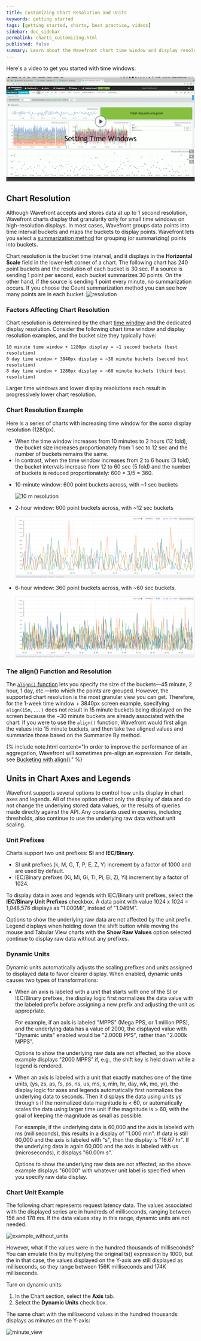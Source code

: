 ```yaml
---
title: Customizing Chart Resolution and Units
keywords: getting started
tags: [getting started, charts, best practice, videos]
sidebar: doc_sidebar
permalink: charts_customizing.html
published: false
summary: Learn about the Wavefront chart time window and display resolution, and how to configure the units displayed in chart axes and legends.
---
```

Here's a video to get you started with time windows:
<p><a href="https://vmwarelearningzone.vmware.com/oltpublish/site/openlearn.do?dispatch=previewLesson&id=5925769f-dc7a-11e7-a6ac-0cc47a352510&inner=true&player2=true"><img src="/images/v_charts_time_window.png" style="width: 700px;"/></a>
</p>


## Chart Resolution

Although Wavefront accepts and stores data at up to 1 second resolution, Wavefront charts display that granularity only for small time windows on high-resolution displays. In most cases, Wavefront groups data points into time interval buckets and maps the buckets to display points. Wavefront lets you select a [summarization method](charts.html#summarize-by) for grouping (or summarizing) points into buckets.

Chart resolution is the bucket time interval, and it displays in the **Horizontal Scale** field in the lower-left corner of a chart.  The following chart has 240 point buckets and the resolution of each bucket is 30 sec. If a source is sending 1 point per second, each bucket summarizes 30 points. On the other hand, if the source is sending 1 point every minute, no summarization occurs. If you choose the Count summarization method you can see how many points are in each bucket.
![resolution](images/chart_resolution.png)

### Factors Affecting Chart Resolution

Chart resolution is determined by the chart [time window](ui_examine_data.html#select-the-chart-time-window) and the dedicated display resolution. Consider the following chart time window and display resolution examples, and the bucket size they typically have:

```
10 minute time window + 1280px display = ~1 second buckets (best resolution)
8 day time window + 3840px display = ~30 minute buckets (second best resolution)
8 day time window + 1280px display = ~60 minute buckets (third best resolution)
```

Larger time windows and lower display resolutions each result in progressively lower chart resolution.

### Chart Resolution Example

Here is a series of charts with increasing time window for the _same_ display resolution (1280px).
* When the time window increases from 10 minutes to 2 hours (12 fold), the bucket size increases proportionately from 1 sec to 12 sec and the number of buckets remains the same.
* In contrast, when the time window increases from 2 to 6 hours (3 fold), the bucket intervals increase from 12 to 60 sec (5 fold) and the number of buckets is reduced proportionately: 600 * 3/5 = 360.

- 10-minute window: 600 point buckets across, with ~1 sec buckets

  ![10 m resolution](images/chart_resolution_10m.png)

- 2-hour window: 600 point buckets across, with ~12 sec buckets

  ![2h resolution](images/chart_resolution_2h.png)

- 6-hour window: 360 point buckets across, with ~60 sec buckets.

  ![6h resolution](images/chart_resolution_6h.png)



### The align() Function and Resolution

The [`align()` function](query_language_reference.html#filtering-and-comparison-functions) lets you specify the size of the buckets&mdash;45 minute, 2 hour, 1 day, etc.&mdash;into which the points are grouped. However, the supported chart resolution is the most granular view you can get. Therefore, for the 1-week time window + 3840px screen example, specifying `align(15m,...)` does not result in 15 minute buckets being displayed on the screen because the ~30 minute buckets are already associated with the chart. If you were to use the `align()` function, Wavefront would first align the values into 15 minute buckets, and then take two aligned values and summarize those based on the Summarize By method.

{% include note.html content="In order to improve the performance of an aggregation, Wavefront will sometimes pre-align an expression. For details, see [Bucketing with align()](query_language_align_function.html)." %}

## Units in Chart Axes and Legends

Wavefront supports several options to control how units display in chart axes and legends.  All of these option affect only the display of data and do not change the underlying stored data values, or the results of queries made directly against the API.  Any constants used in queries, including thresholds, also continue to use the underlying raw data without unit scaling.

### Unit Prefixes
Charts support two unit prefixes: **SI** and **IEC/Binary**.
* SI unit prefixes (k, M, G, T, P, E, Z, Y) increment by a factor of 1000 and are used by default.
* IEC/Binary prefixes (Ki, Mi, Gi, Ti, Pi, Ei, Zi, Yi) increment by a factor of 1024.

To display data in axes and legends with IEC/Binary unit prefixes, select the **IEC/Binary Unit Prefixes** checkbox. A data point with value 1024 x 1024 = 1,048,576 displays as "1.000Mi", instead of "1.049M".

Options to show the underlying raw data are not affected by the unit prefix. Legend displays when holding down the shift button while moving the mouse and Tabular View charts with the **Show Raw Values** option selected continue to display raw data without any prefixes.

### Dynamic Units
Dynamic units automatically adjusts the scaling prefixes and units assigned to displayed data to favor clearer display.  When enabled, dynamic units causes two types of transformations:

- When an axis is labeled with a unit that starts with one of the SI or IEC/Binary prefixes, the display logic first normalizes the data value with the labeled prefix before assigning a new prefix and adjusting the unit as appropriate.

  For example, if an axis is labeled "MPPS" (Mega PPS, or 1 million PPS), and the underlying data has a value of 2000, the displayed value with "Dynamic units" enabled would be "2.000B PPS", rather than "2.000k MPPS".

  Options to show the underlying raw data are not affected, so the above example displays "2000 MPPS" if, e.g., the shift key is held down while a legend is rendered.

- When an axis is labeled with a unit that exactly matches one of the time units, (ys, zs, as, fs, ps, ns, us, ms, s, min, hr, day, wk, mo, yr), the display logic for axes and legends automatically first normalizes the underlying data to seconds.  Then it displays the data using units ys through s if the normalized data magnitude is < 60, or automatically scales the data using larger time unit if the magnitude is > 60, with the goal of keeping the magnitude as small as possible.

  For example, if the underlying data is 60,000 and the axis is labeled with ms (milliseconds), this results in a display of "1.000 min".  If data is still 60,000 and the axis is labeled with "s", then the display is "16.67 hr".  If the underlying data is again 60,000 and the axis is labeled with us (microseconds), it displays "60.00m s".

  Options to show the underlying raw data are not affected, so the above example displays "60000" with whatever unit label is specified when you specify raw data display.

### Chart Unit Example

The following chart represents request latency data. The values associated with the displayed series are in hundreds of milliseconds, ranging between 156 and 178 ms. If the data values stay in this range, dynamic units are not needed.

![example_without_units](images/example_with_microseconds.png)

However, what if the values were in the hundred thousands of milliseconds? You can emulate this by multiplying the original ts() expression by 1000, but
the in that case, the values displayed on the Y-axis are still displayed as milliseconds, so they range between 156K milliseconds and 174K milliseconds.

Turn on dynamic units:

1. In the Chart section, select the **Axis** tab.
1. Select the **Dynamic Units** check box.

The same chart with the millisecond values in the hundred thousands displays as minutes on the Y-axis:

  ![minute_view](images/example_with_minutes.png)
